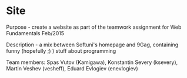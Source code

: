 # Site

Purpose - create a website as part of the teamwork assignment for Web Fundamentals Feb/2015

Description - a mix between Softuni's homepage and 9Gag, containing funny (hopefully ;) ) stuff about programming

Team members: Spas Vutov (Kamigawa), Konstantin Severy (ksevery), Martin Veshev (vesheff), Eduard Evlogiev (enevlogiev)
